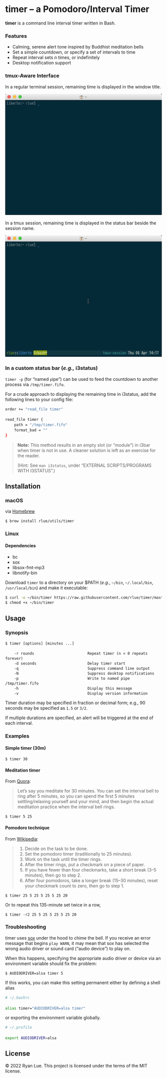 timer – a Pomodoro/Interval Timer 
==================================

**timer** is a command line interval timer written in Bash.

### Features

* Calming, serene alert tone inspired by Buddhist meditation bells
* Set a simple countdown, or specify a set of intervals to time
* Repeat interval sets _n_ times, or indefinitely
* Desktop notification support

### tmux-Aware Interface

In a regular terminal session, remaining time is displayed in the window title.

![](https://raw.githubusercontent.com/rlue/i/master/timer/terminal.gif)

In a tmux session, remaining time is displayed in the status bar beside the session name.

![](https://raw.githubusercontent.com/rlue/i/master/timer/tmux.gif)

### In a custom status bar (_e.g.,_ i3status)

`timer -p` (for “named `p`ipe”) can be used
to feed the countdown to another process via `/tmp/timer.fifo`.

For a crude approach to displaying the remaining time in i3status,
add the following lines to your config file:

```sh
order += "read_file timer"

read_file timer {
	path = "/tmp/timer.fifo"
	format_bad = ""
}
```

> **Note:** This method results in an empty slot (or “module”) in i3bar when
> timer is not in use. A cleaner solution is left as an exercise for the
> reader.
>
> (Hint: See `man i3status`, under “EXTERNAL SCRIPTS/PROGRAMS WITH I3STATUS”.)

Installation
------------

### macOS

via [Homebrew][hb]

```
$ brew install rlue/utils/timer
```

### Linux

#### Dependencies

* bc
* sox
* libsox-fmt-mp3
* libnotify-bin

Download `timer` to a directory on your $PATH (_e.g._, `~/bin`, `~/.local/bin`, `/usr/local/bin`) and make it executable:

```sh
$ curl -o ~/bin/timer https://raw.githubusercontent.com/rlue/timer/master/bin/timer
$ chmod +x ~/bin/timer
```

Usage
-----

### Synopsis

```
$ timer [options] [minutes ...]

    -r rounds                        Repeat timer (n < 0 repeats forever)
    -d seconds                       Delay timer start
    -q                               Suppress command line output
    -N                               Suppress desktop notifications
    -p                               Write to named pipe /tmp/timer.fifo
    -h                               Display this message
    -v                               Display version information
```

Timer duration may be specified in fraction or decimal form; e.g., 90 seconds may be specified as `1.5` or `3/2`.

If multiple durations are specified, an alert will be triggered at the end of each interval.

### Examples

#### Simple timer (30m)

    $ timer 30

#### Meditation timer

From [Quora][qr]:

> Let’s say you meditate for 30 minutes. You can set the interval bell to ring
> after 5 minutes, so you can spend the first 5 minutes settling/relaxing
> yourself and your mind, and then begin the actual meditation practice when
> the interval bell rings.  

    $ timer 5 25

#### Pomodoro technique

From [Wikipedia][pm]:

> 1. Decide on the task to be done.
> 2. Set the pomodoro timer (traditionally to 25 minutes).
> 3. Work on the task until the timer rings.
> 4. After the timer rings, put a checkmark on a piece of paper.
> 5. If you have fewer than four checkmarks, take a short break (3–5 minutes), then go to step 2.
> 6. After four pomodoros, take a longer break (15–30 minutes), reset your checkmark count to zero, then go to step 1.

    $ timer 25 5 25 5 25 5 25 20

Or to repeat this 135-minute set twice in a row,

    $ timer -r2 25 5 25 5 25 5 25 20

### Troubleshooting

timer uses [sox](http://sox.sourceforge.net/) under the hood to chime the
bell. If you receive an error message that begins `play WARN`, it may mean
that sox has selected the wrong audio driver or sound card (“audio device”) to
play on.

When this happens, specifying the appropriate audio driver or device via an
environment variable should fix the problem:

    $ AUDIODRIVER=alsa timer 5

If this works, you can make this setting permanent either by defining a shell
alias

```sh
# ~/.bashrc

alias timer="AUDIODRIVER=alsa timer"
```

or exporting the environment variable globally.

```sh
# ~/.profile

export AUDIODRIVER=alsa
```

License
-------

© 2022 Ryan Lue. This project is licensed under the terms of the MIT license.

[hb]: https://brew.sh/
[pm]: https://en.wikipedia.org/wiki/Pomodoro_Technique#Underlying_principles
[qr]: https://www.quora.com/How-should-one-use-a-meditation-timer-with-an-interval-bell/answer/Phil-Mak
